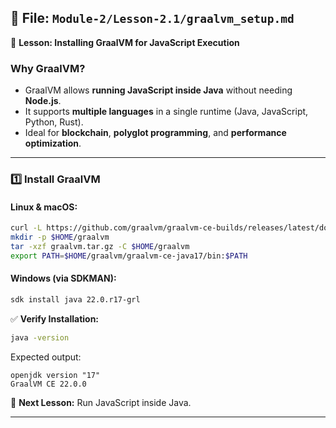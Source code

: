 ## **📄 File: `Module-2/Lesson-2.1/graalvm_setup.md`**
📌 **Lesson: Installing GraalVM for JavaScript Execution**  

### **Why GraalVM?**
- GraalVM allows **running JavaScript inside Java** without needing **Node.js**.
- It supports **multiple languages** in a single runtime (Java, JavaScript, Python, Rust).
- Ideal for **blockchain**, **polyglot programming**, and **performance optimization**.

---

### **1️⃣ Install GraalVM**
#### **Linux & macOS:**
```sh
curl -L https://github.com/graalvm/graalvm-ce-builds/releases/latest/download/graalvm-ce-java17-linux-amd64.tar.gz -o graalvm.tar.gz
mkdir -p $HOME/graalvm
tar -xzf graalvm.tar.gz -C $HOME/graalvm
export PATH=$HOME/graalvm/graalvm-ce-java17/bin:$PATH
```
#### **Windows (via SDKMAN):**
```sh
sdk install java 22.0.r17-grl
```
✅ **Verify Installation:**
```sh
java -version
```
Expected output:
```
openjdk version "17"
GraalVM CE 22.0.0
```

📌 **Next Lesson:** Run JavaScript inside Java.

---


